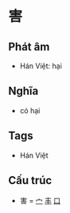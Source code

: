 # 害

## Phát âm
* Hán Việt: hại

## Nghĩa
* có hại

## Tags
* Hán Việt

## Cấu trúc
* 害 = [宀](宀.md) [丰](丰.md) [口](口.md)

<script>window.HANZI_FIELD='害';</script>